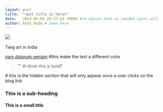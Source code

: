 ```yaml
---
layout: post
title:  "<put title in here>"
date:   2014-05-05 20:37:53 +0800 #re-adjust date as needed (post will not be shown untill that date)
author: Andy Budd # name here
---
```

<div class="imageHolder"> 
	<img src="{{site.url}}/images/AandB_stick.JPG" style="max-width: 60%"/> 
		<div class="caption">
			<br>Twig art in India
		</div> 
</div> 

<insert text here>

[nam dolorum veniam](#) #this make the text a different color

> "<insert bold test here>" #i think this is bold?

<!--more--> # this is the hidden section that will only appear once a user clicks on the blog link

### This is a sub-heading

#### This is a small title

